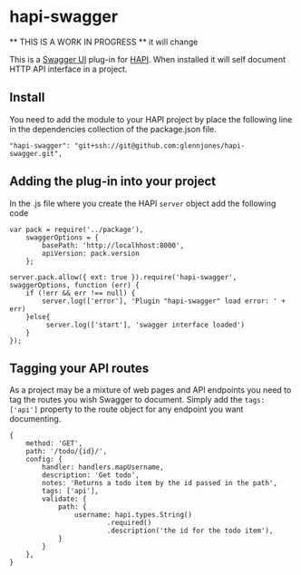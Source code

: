 # hapi-swagger

** THIS IS A WORK IN PROGRESS ** it will change

This is a [Swagger UI](https://github.com/wordnik/swagger-ui) plug-in for [HAPI](http://spumko.github.io/). When installed it will self document HTTP API interface in a project.


## Install

You need to add the module to your HAPI project by place the following line in the dependencies collection of the package.json file.

    "hapi-swagger": "git+ssh://git@github.com:glennjones/hapi-swagger.git",

    
## Adding the plug-in into your project

In the .js file where you create the HAPI `server` object add the following code

    var pack = require('../package'),
        swaggerOptions = {
            basePath: 'http://localhhost:8000',
            apiVersion: pack.version
        };

    server.pack.allow({ ext: true }).require('hapi-swagger', swaggerOptions, function (err) {
        if (!err && err !== null) {
            server.log(['error'], 'Plugin "hapi-swagger" load error: ' + err) 
        }else{
             server.log(['start'], 'swagger interface loaded')
        }
    });


## Tagging your API routes
As a project may be a mixture of web pages and API endpoints you need to tag the routes you wish Swagger to document. Simply add the `tags: ['api']` property to the route object for any endpoint you want documenting.


    {
        method: 'GET',
        path: '/todo/{id}/',
        config: {
            handler: handlers.mapUsername,
            description: 'Get todo',
            notes: 'Returns a todo item by the id passed in the path',
            tags: ['api'],        
            validate: { 
                path: {
                    username: hapi.types.String()
                            .required()
                            .description('the id for the todo item'),
                }
            }
        },
    }
    
   